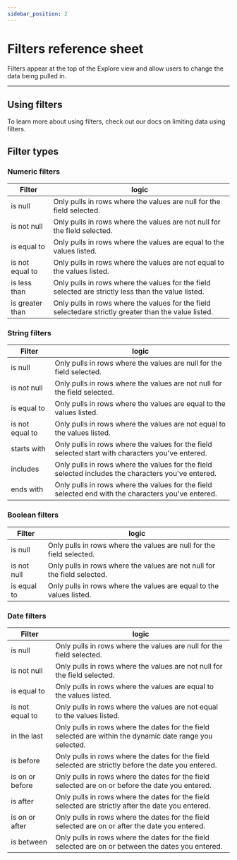 ```yaml
---
sidebar_position: 2
---
```


# Filters reference sheet

Filters appear at the top of the Explore view and allow users to change the data being pulled in.

---

## Using filters

To learn more about using filters, check out our docs on limiting data using filters.

## Filter types

### Numeric filters

| Filter          | logic                                                                                                 |
|-----------------|-------------------------------------------------------------------------------------------------------|
| is null         | Only pulls in rows where the values are null for the field selected.                                  |
| is not null     | Only pulls in rows where the values are not null for the field selected.                              |
| is equal to     | Only pulls in rows where the values are equal to the values listed.                                   |
| is not equal to | Only pulls in rows where the values are not equal to the values listed.                               |
| is less than    | Only pulls in rows where the values for the field selected are strictly less than the value listed.   |
| is greater than | Only pulls in rows where the values for the field selectedare strictly greater than the value listed. |

### String filters

| Filter          | logic                                                                                              |
|-----------------|----------------------------------------------------------------------------------------------------|
| is null         | Only pulls in rows where the values are null for the field selected.                               |
| is not null     | Only pulls in rows where the values are not null for the field selected.                           |
| is equal to     | Only pulls in rows where the values are equal to the values listed.                                |
| is not equal to | Only pulls in rows where the values are not equal to the values listed.                            |
| starts with     | Only pulls in rows where the values for the field selected start with characters you've entered.   |
| includes        | Only pulls in rows where the values for the field selected includes the characters you've entered. |
| ends with       | Only pulls in rows where the values for the field selected end with the characters you've entered. |

### Boolean filters

| Filter      | logic                                                                    |
|-------------|--------------------------------------------------------------------------|
| is null     | Only pulls in rows where the values are null for the field selected.     |
| is not null | Only pulls in rows where the values are not null for the field selected. |
| is equal to | Only pulls in rows where the values are equal to the values listed.      |

### Date filters

| Filter          | logic                                                                                                     |
|-----------------|-----------------------------------------------------------------------------------------------------------|
| is null         | Only pulls in rows where the values are null for the field selected.                                      |
| is not null     | Only pulls in rows where the values are not null for the field selected.                                  |
| is equal to     | Only pulls in rows where the values are equal to the values listed.                                       |
| is not equal to | Only pulls in rows where the values are not equal to the values listed.                                   |
| in the last     | Only pulls in rows where the dates for the field selected are within the dynamic date range you selected. |
| is before       | Only pulls in rows where the dates for the field selected are strictly before the date you entered.       |
| is on or before | Only pulls in rows where the dates for the field selected are on or before the date you entered.          |
| is after        | Only pulls in rows where the dates for the field selected are strictly after the date you entered.        |
| is on or after  | Only pulls in rows where the dates for the field selected are on or after the date you entered.           |
| is between      | Only pulls in rows where the dates for the field selected are on or between the dates you entered.        |
